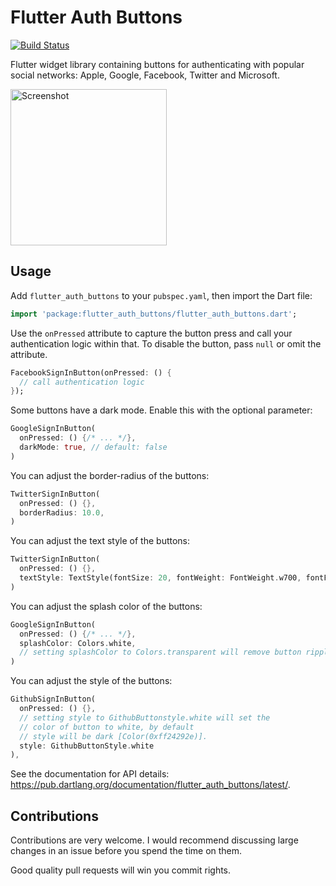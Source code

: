 # Flutter Auth Buttons

[![Build Status](https://travis-ci.org/dmjones/flutter_auth_buttons.svg?branch=master)](https://travis-ci.org/dmjones/flutter_auth_buttons)

Flutter widget library containing buttons for authenticating with popular social networks: Apple, Google, Facebook, Twitter
and Microsoft.

<img src="https://raw.githubusercontent.com/dmjones/flutter_auth_buttons/master/screenshots/example-app.png" alt="Screenshot" width="250" />

## Usage

Add `flutter_auth_buttons` to your `pubspec.yaml`, then import the Dart file:

```dart
import 'package:flutter_auth_buttons/flutter_auth_buttons.dart';
```

Use the `onPressed` attribute to capture the button press and call your authentication logic within that. To disable
the button, pass `null` or omit the attribute.

```dart
FacebookSignInButton(onPressed: () {
  // call authentication logic
});
```

Some buttons have a dark mode. Enable this with the optional parameter:

```dart
GoogleSignInButton(
  onPressed: () {/* ... */},
  darkMode: true, // default: false
)
```

You can adjust the border-radius of the buttons:

```dart
TwitterSignInButton(
  onPressed: () {},
  borderRadius: 10.0,
)
```

You can adjust the text style of the buttons:

```dart
TwitterSignInButton(
  onPressed: () {},
  textStyle: TextStyle(fontSize: 20, fontWeight: FontWeight.w700, fontFamily: "Roboto"),
)
```

You can adjust the splash color of the buttons:

```dart
GoogleSignInButton(
  onPressed: () {/* ... */},
  splashColor: Colors.white,
  // setting splashColor to Colors.transparent will remove button ripple effect.
)
```

You can adjust the style of the buttons:

```dart
GithubSignInButton(
  onPressed: () {},
  // setting style to GithubButtonstyle.white will set the
  // color of button to white, by default
  // style will be dark [Color(0xff24292e)].
  style: GithubButtonStyle.white
),
```

See the documentation for API details: https://pub.dartlang.org/documentation/flutter_auth_buttons/latest/.

## Contributions

Contributions are very welcome. I would recommend discussing large changes in an issue before you spend the time on them.

Good quality pull requests will win you commit rights.
